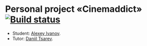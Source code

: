 # Personal project «Cinemaddict» [![Build status][travis-image]][travis-url]

* Student: [Alexey Ivanov](https://up.htmlacademy.ru/ecmascript/11/user/406527).
* Tutor: [Daniil Tsarev](https://htmlacademy.ru/profile/id945835).

[travis-image]: https://travis-ci.com/htmlacademy-ecmascript/406527-cinemaddict-11.svg?branch=master
[travis-url]: https://travis-ci.com/htmlacademy-ecmascript/406527-cinemaddict-11
